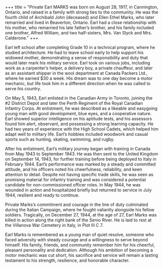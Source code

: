 +++
title = "Private Earl MARKS was born on August 28, 1917, in Cannington, Ontario, and raised in a family with strong ties to the community. He was the fourth child of Archibald John (deceased) and Ellen Ethel Marks, who later remarried and lived in Beaverton, Ontario. Earl had a close relationship with his mother, who remarried his late father’s brother, and his family included one brother, Alfred William, and two half-sisters, Mrs. Van Slyck and Mrs. Calderone."
+++


Earl left school after completing Grade 10 in a technical program, where he studied architecture. He had to leave school early to help support his widowed mother, demonstrating a sense of responsibility and duty that would later mark his military service. Earl took on various jobs, including work as a carpenter’s helper, a delivery boy, a private chauffeur, and later as an assistant shipper in the wool department at Canada Packers Ltd., where he earned $30 a week. His dream was to one day become a motor mechanic, but life took him in a different direction when he was called to serve his country.

On May 5, 1943, Earl enlisted in the Canadian Army in Toronto, joining the #2 District Depot and later the Perth Regiment of the Royal Canadian Infantry Corps. At enlistment, he was described as a likeable and easygoing young man with good development, blue eyes, and a cooperative nature. Earl showed superior intelligence on his aptitude tests, and his assessors found him alert, observant, and possessing a strong learning capacity. He had two years of experience with the High School Cadets, which helped him adapt well to military life. Earl’s hobbies included woodwork and casual sports such as hunting, skating, swimming, and rugby.

After his enlistment, Earl’s military journey began with training in Canada from May 1943 to September 1943. He was then sent to the United Kingdom on September 14, 1943, for further training before being deployed to Italy in February 1944. Earl’s performance was marked by a steady and committed attitude, and his officers noted his cheerfulness, reliability, and keen attention to detail. Despite not having specific trade skills, he was seen as promising material for infantry training and was considered a potential candidate for non-commissioned officer roles. 
In May 1944, he was wounded in action and hospitalized briefly but returned to service in July 1944, resilient and ready to continue.

Private Marks’s commitment and courage in the line of duty culminated during the Italian Campaign, where he fought valiantly alongside his fellow soldiers. 
Tragically, on December 27, 1944, at the age of 27, Earl Marks was killed in action along the right bank of the Senio River. 
He is laid to rest at the Villanova War Cemetery in Italy, in Plot III C 7.

Earl Marks is remembered as a young man of quiet resolve, someone who faced adversity with steady courage and a willingness to serve beyond himself. 
His family, friends, and community remember him for his cheerful, pleasant personality and dedication. 
Although his ambition of becoming a motor mechanic was cut short, his sacrifice and service will remain a lasting testament to his strength, resilience, and honorable character.
